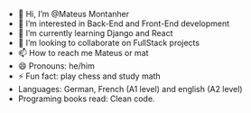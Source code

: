 - 👋 Hi, I’m @Mateus Montanher
- 👀 I’m interested in Back-End and Front-End development
- 🌱 I’m currently learning Django and React
- 💞️ I’m looking to collaborate on FullStack projects
- 📫 How to reach me Mateus or mat
- 😄 Pronouns: he/him
- ⚡ Fun fact: play chess and study math
- Languages: German, French (A1 level) and english (A2 level)
- Programing books read: Clean code.
  
<!---
matgamer2010/matgamer2010 is a ✨ special ✨ repository because its `README.md` (this file) appears on your GitHub profile.
You can click the Preview link to take a look at your changes.
--->
